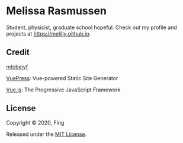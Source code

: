 # Melissa Rasmussen

Student, physicist, graduate school hopeful. Check out my profile and projects at https://melilly.github.io.

## Credit

[mtobeiyf](https://github.com/mtobeiyf/vuepress-homepage)

[VuePress](https://vuepress.vuejs.org/): Vue-powered Static Site Generator

[Vue.js](https://vuejs.org/): The Progressive JavaScript Framework

## License

Copyright © 2020, Fing

Released under the [MIT License](https://opensource.org/licenses/MIT).
